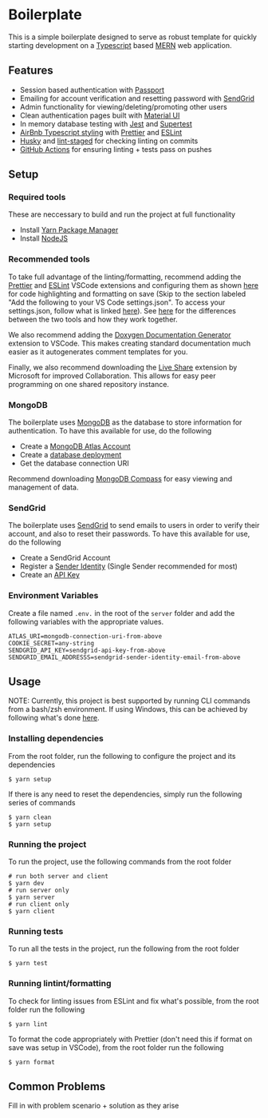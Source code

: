 # Boilerplate

This is a simple boilerplate designed to serve as robust template for quickly starting development on a [Typescript](https://www.typescriptlang.org) based [MERN](https://www.mongodb.com/mern-stack) web application.

## Features

- Session based authentication with [Passport](https://www.passportjs.org)
- Emailing for account verification and resetting password with [SendGrid](https://sendgrid.com)
- Admin functionality for viewing/deleting/promoting other users
- Clean authentication pages built with [Material UI](https://mui.com)
- In memory database testing with [Jest](https://jestjs.io) and [Supertest](https://www.npmjs.com/package/supertest)
- [AirBnb Typescript styling](https://github.com/airbnb/javascript) with [Prettier](https://prettier.io) and [ESLint](https://eslint.org)
- [Husky](https://typicode.github.io/husky/#/) and [lint-staged](https://github.com/okonet/lint-staged) for checking linting on commits
- [GitHub Actions](https://docs.github.com/en/actions) for ensuring linting + tests pass on pushes

## Setup

### Required tools

These are neccessary to build and run the project at full functionality

- Install [Yarn Package Manager](https://classic.yarnpkg.com/en/docs/install/#mac-stable)
- Install [NodeJS](https://nodejs.org/en/download/)

### Recommended tools

To take full advantage of the linting/formatting, recommend adding the [Prettier](https://prettier.io) and [ESLint](https://eslint.org) VSCode extensions and configuring them as shown [here](https://levelup.gitconnected.com/setting-up-eslint-with-prettier-typescript-and-visual-studio-code-d113bbec9857#:~:text=Install%20the%20following%20Visual%20Studio%20Code%20extensions) for code highlighting and formatting on save (Skip to the section labeled "Add the following to your VS Code settings.json". To access your settings.json, follow what is linked [here](https://stackoverflow.com/questions/65908987/how-can-i-open-visual-studio-codes-settings-json-file)). See [here](https://blog.logrocket.com/using-prettier-eslint-automate-formatting-fixing-javascript/#differences-between-eslint-prettier) for the differences between the two tools and how they work together.

We also recommend adding the [Doxygen Documentation Generator](https://doxygen.nl/) extension to VSCode. This makes creating standard documentation much easier as it autogenerates comment templates for you.

Finally, we also recommend downloading the [Live Share](https://visualstudio.microsoft.com/services/live-share/) extension by Microsoft for improved Collaboration. This allows for easy peer programming on one shared repository instance.

### MongoDB

The boilerplate uses [MongoDB](https://www.mongodb.com) as the database to store information for authentication. To have this available for use, do the following

- Create a [MongoDB Atlas Account](https://www.mongodb.com/cloud/atlas/register)
- Create a [database deployment](https://www.mongodb.com/docs/atlas/create-connect-deployments/)
- Get the database connection URI

Recommend downloading [MongoDB Compass](https://www.mongodb.com/docs/compass/current/) for easy viewing and management of data.

### SendGrid

The boilerplate uses [SendGrid](https://sendgrid.com) to send emails to users in order to verify their account, and also to reset their passwords. To have this available for use, do the following

- Create a SendGrid Account
- Register a [Sender Identity](https://docs.sendgrid.com/for-developers/sending-email/sender-identity) (Single Sender recommended for most)
- Create an [API Key](https://docs.sendgrid.com/ui/account-and-settings/api-keys#creating-an-api-key)

### Environment Variables

Create a file named `.env.` in the root of the `server` folder and add the following variables with the appropriate values.

```
ATLAS_URI=mongodb-connection-uri-from-above
COOKIE_SECRET=any-string
SENDGRID_API_KEY=sendgrid-api-key-from-above
SENDGRID_EMAIL_ADDRESSS=sendgrid-sender-identity-email-from-above
```

## Usage

NOTE: Currently, this project is best supported by running CLI commands from a bash/zsh environment. If using Windows, this can be achieved by following what's done [here](https://stackoverflow.com/questions/42606837/how-do-i-use-bash-on-windows-from-the-visual-studio-code-integrated-terminal).

### Installing dependencies

From the root folder, run the following to configure the project and its dependencies

```
$ yarn setup
```

If there is any need to reset the dependencies, simply run the following series of commands

```
$ yarn clean
$ yarn setup
```

### Running the project

To run the project, use the following commands from the root folder

```
# run both server and client
$ yarn dev
# run server only
$ yarn server
# run client only
$ yarn client
```

### Running tests

To run all the tests in the project, run the following from the root folder

```
$ yarn test
```

### Running lintint/formatting

To check for linting issues from ESLint and fix what's possible, from the root folder run the following

```
$ yarn lint
```

To format the code appropriately with Prettier (don't need this if format on save was setup in VSCode), from the root folder run the following

```
$ yarn format
```

## Common Problems

Fill in with problem scenario + solution as they arise
